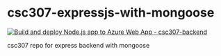 # csc307-expressjs-with-mongoose

[![Build and deploy Node.js app to Azure Web App - csc307-backend](https://github.com/bklingen-calpoly/csc307-expressjs-with-mongoose/actions/workflows/ci-cd_csc307-backend.yml/badge.svg)](https://github.com/bklingen-calpoly/csc307-expressjs-with-mongoose/actions/workflows/ci-cd_csc307-backend.yml)

csc307 repo for express backend with mongoose
